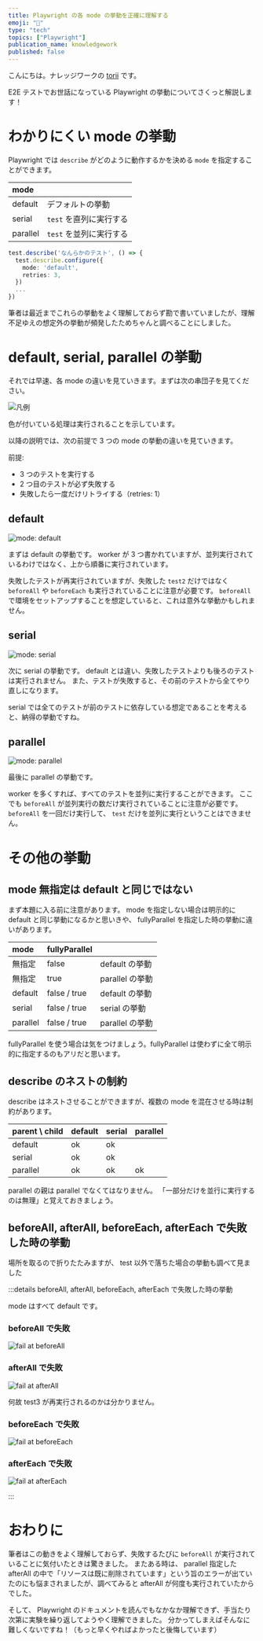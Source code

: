 ```yaml
---
title: Playwright の各 mode の挙動を正確に理解する
emoji: "🍡"
type: "tech"
topics: ["Playwright"]
publication_name: knowledgework
published: false
---
```


こんにちは。ナレッジワークの [torii](https://twitter.com/jinjor) です。

E2E テストでお世話になっている Playwright の挙動についてさくっと解説します！

# わかりにくい mode の挙動

Playwright では `describe` がどのように動作するかを決める `mode` を指定することができます。

| mode     |                         |
| :------- | :---------------------- |
| default  | デフォルトの挙動        |
| serial   | `test` を直列に実行する |
| parallel | `test` を並列に実行する |

```ts
test.describe('なんらかのテスト', () => {
  test.describe.configure({
    mode: 'default',
    retries: 3,
  })
  ...
})
```

筆者は最近までこれらの挙動をよく理解しておらず勘で書いていましたが、理解不足ゆえの想定外の挙動が頻発したためちゃんと調べることにしました。

# default, serial, parallel の挙動

それでは早速、各 mode の違いを見ていきます。まずは次の串団子を見てください。

![凡例](/images/playwright-mode/legend.png)

色が付いている処理は実行されることを示しています。

以降の説明では、次の前提で 3 つの mode の挙動の違いを見ていきます。

前提:

- 3 つのテストを実行する
- 2 つ目のテストが必ず失敗する
- 失敗したら一度だけリトライする（retries: 1）

## default

![mode: default](/images/playwright-mode/mode-default.png)

まずは default の挙動です。
worker が 3 つ書かれていますが、並列実行されているわけではなく、上から順番に実行されています。

失敗したテストが再実行されていますが、失敗した `test2` だけではなく `beforeAll` や `beforeEach` も実行されていることに注意が必要です。
`beforeAll` で環境をセットアップすることを想定していると、これは意外な挙動かもしれません。

## serial

![mode: serial](/images/playwright-mode/mode-serial.png)

次に serial の挙動です。
default とは違い、失敗したテストよりも後ろのテストは実行されません。
また、テストが失敗すると、その前のテストから全てやり直しになります。

serial では全てのテストが前のテストに依存している想定であることを考えると、納得の挙動ですね。

## parallel

![mode: parallel](/images/playwright-mode/mode-parallel.png)

最後に parallel の挙動です。

worker を多くすれば、すべてのテストを並列に実行することができます。
ここでも `beforeAll` が並列実行の数だけ実行されていることに注意が必要です。
`beforeAll` を一回だけ実行して、 `test` だけを並列に実行ということはできません。

# その他の挙動

## mode 無指定は default と同じではない

まず本題に入る前に注意があります。
mode を指定しない場合は明示的に default と同じ挙動になるかと思いきや、 fullyParallel を指定した時の挙動に違いがあります。

| mode     | fullyParallel |                 |
| :------- | :------------ | :-------------- |
| 無指定   | false         | default の挙動  |
| 無指定   | true          | parallel の挙動 |
| default  | false / true  | default の挙動  |
| serial   | false / true  | serial の挙動   |
| parallel | false / true  | parallel の挙動 |

fullyParallel を使う場合は気をつけましょう。fullyParallel は使わずに全て明示的に指定するのもアリだと思います。

## describe のネストの制約

describe はネストさせることができますが、複数の mode を混在させる時は制約があります。

| parent \ child | default | serial | parallel |
| :------------- | :------ | :----- | :------- |
| default        | ok      | ok     |          |
| serial         | ok      | ok     |          |
| parallel       | ok      | ok     | ok       |

parallel の親は parallel でなくてはなりません。
「一部分だけを並行に実行するのは無理」と覚えておきましょう。

## beforeAll, afterAll, beforeEach, afterEach で失敗した時の挙動

場所を取るので折りたたみますが、 test 以外で落ちた場合の挙動も調べて見ました

:::details beforeAll, afterAll, beforeEach, afterEach で失敗した時の挙動

mode はすべて default です。

### beforeAll で失敗

![fail at beforeAll](/images/playwright-mode/fail-before-all.png)

### afterAll で失敗

![fail at afterAll](/images/playwright-mode/fail-after-all.png)

何故 test3 が再実行されるのかは分かりません。

### beforeEach で失敗

![fail at beforeEach](/images/playwright-mode/fail-before-each.png)

### afterEach で失敗

![fail at afterEach](/images/playwright-mode/fail-after-each.png)

:::

# おわりに

筆者はこの動きをよく理解しておらず、失敗するたびに `beforeAll` が実行されていることに気付いたときは驚きました。
またある時は、 parallel 指定した afterAll の中で「リソースは既に削除されています」という旨のエラーが出ていたのにも悩まされましたが、調べてみると afterAll が何度も実行されていたからでした。

そして、 Playwright のドキュメントを読んでもなかなか理解できず、手当たり次第に実験を繰り返してようやく理解できました。
分かってしまえばそんなに難しくないですね！（もっと早くやればよかったと後悔しています）

